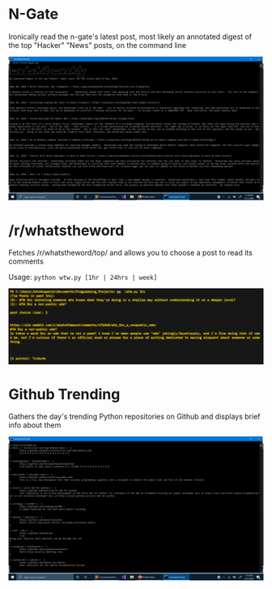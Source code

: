 # N-Gate
Ironically read the n-gate's latest post, most likely an annotated digest of the top "Hacker" "News" posts, on the command line

![](attachments/Pasted%20image%2020210507120255.png)

# /r/whatstheword
Fetches /r/whatstheword/top/ and allows you to choose a post to read its comments

Usage: `python wtw.py [1hr | 24hrs | week]`

![](attachments/Pasted%20image%2020210507120314.png)

# Github Trending
Gathers the day's trending Python repositories on Github and displays brief info about them

![](attachments/Pasted%20image%2020210507120327.png)
